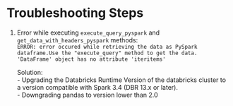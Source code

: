 # **Troubleshooting Steps**

1. Error while executing `execute_query_pyspark`  and `get_data_with_headers_pyspark` methods:  
`ERROR: error occured while retrieving the data as PySpark dataframe.Use the "execute_query" method to get the data. 'DataFrame' object has no attribute 'iteritems'`  

    Solution:   
        - Upgrading the Databricks Runtime Version of the databricks cluster to a version compatible with Spark 3.4 (DBR 13.x or later).  
        - Downgrading pandas to version lower than 2.0  
